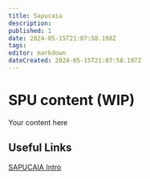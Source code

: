 ```yaml
---
title: Sapucaia
description: 
published: 1
date: 2024-05-15T21:07:58.198Z
tags: 
editor: markdown
dateCreated: 2024-05-15T21:07:58.197Z
---
```


# SPU content (WIP)
Your content here

## Useful Links

[SAPUCAIA Intro](/Beamlines/Sapucaia/spu_intro.md)